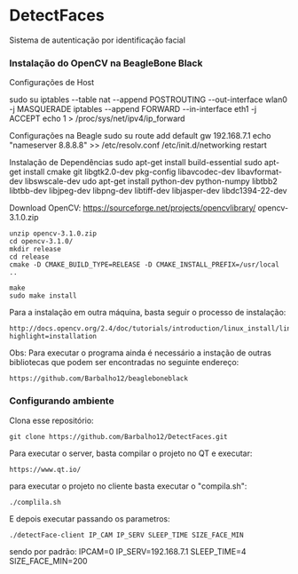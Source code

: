 # DetectFaces

Sistema de autenticação por identificação facial

### Instalação do OpenCV na BeagleBone Black ###


Configurações de Host

sudo su
iptables --table nat --append POSTROUTING --out-interface wlan0 -j MASQUERADE
iptables --append FORWARD --in-interface eth1 -j ACCEPT
echo 1 > /proc/sys/net/ipv4/ip_forward


Configurações na Beagle
	sudo su
	route add default gw 192.168.7.1
	echo "nameserver 8.8.8.8" >> /etc/resolv.conf
	/etc/init.d/networking restart


Instalação de Dependências 
	sudo apt-get install build-essential
	sudo apt-get install cmake git libgtk2.0-dev pkg-config libavcodec-dev libavformat-dev libswscale-dev
	udo apt-get install python-dev python-numpy libtbb2 libtbb-dev libjpeg-dev libpng-dev libtiff-dev libjasper-dev libdc1394-22-dev


Download OpenCV: https://sourceforge.net/projects/opencvlibrary/
	opencv-3.1.0.zip


	unzip opencv-3.1.0.zip
	cd opencv-3.1.0/
	mkdir release
	cd release
	cmake -D CMAKE_BUILD_TYPE=RELEASE -D CMAKE_INSTALL_PREFIX=/usr/local ..

	make
	sudo make install


Para a instalação em outra máquina, basta seguir o processo de instalação: 

	http://docs.opencv.org/2.4/doc/tutorials/introduction/linux_install/linux_install.html?highlight=installation

Obs: Para executar o programa ainda é necessário a instação de outras bibliotecas que podem ser encontradas no seguinte endereço:

	https://github.com/Barbalho12/beagleboneblack

### Configurando ambiente ###

Clona esse repositório:

	git clone https://github.com/Barbalho12/DetectFaces.git

Para executar o server, basta compilar o projeto no QT e executar:

	https://www.qt.io/

para executar o projeto no cliente basta executar o "compila.sh":

	./complila.sh

E depois executar passando os parametros:

	./detectFace-client IP_CAM IP_SERV SLEEP_TIME SIZE_FACE_MIN

sendo por padrão: IPCAM=0 IP_SERV=192.168.7.1 SLEEP_TIME=4 SIZE_FACE_MIN=200 